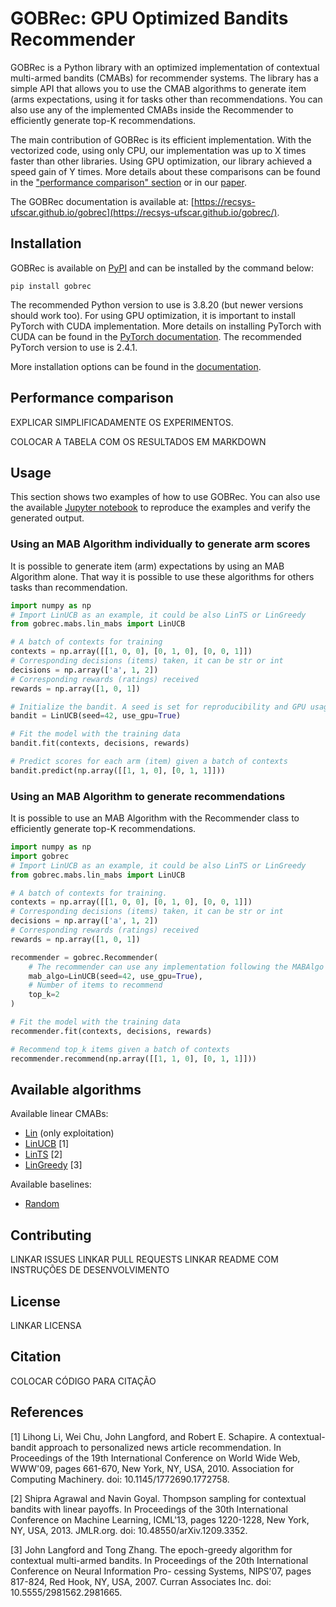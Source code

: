 # GOBRec: GPU Optimized Bandits Recommender

GOBRec is a Python library with an optimized implementation of contextual multi-armed bandits (CMABs) for recommender systems. The library has a simple API that allows you to use the CMAB algorithms to generate item (arms expectations, using it for tasks other than recommendations. You can also use any of the implemented CMABs inside the Recommender to efficiently generate top-K recommendations.

The main contribution of GOBRec is its efficient implementation. With the vectorized code, using only CPU, our implementation was up to X times faster than other libraries. Using GPU optimization, our library achieved a speed gain of Y times. More details about these comparisons can be found in the ["performance comparison" section](#performance-comparison) or in our [paper]().

The GOBRec documentation is available at: [https://recsys-ufscar.github.io/gobrec](https://recsys-ufscar.github.io/gobrec/).

## Installation

GOBRec is available on [PyPI](https://pypi.org/project/gobrec/) and can be installed by the command below:

```
pip install gobrec
```

The recommended Python version to use is 3.8.20 (but newer versions should work too). For using GPU optimization, it is important to install PyTorch with CUDA implementation. More details on installing PyTorch with CUDA can be found in the [PyTorch documentation](https://pytorch.org/get-started/locally/). The recommended PyTorch version to use is 2.4.1.

More installation options can be found in the [documentation]().

## Performance comparison

EXPLICAR SIMPLIFICADAMENTE OS EXPERIMENTOS.

COLOCAR A TABELA COM OS RESULTADOS EM MARKDOWN

## Usage

This section shows two examples of how to use GOBRec. You can also use the available [Jupyter notebook](notebooks/usage_tutorial.ipynb) to reproduce the examples and verify the generated output.

### Using an MAB Algorithm individually to generate arm scores

It is possible to generate item (arm) expectations by using an MAB Algorithm alone. That way it is possible to use these algorithms for others tasks than recommendation.

```python
import numpy as np
# Import LinUCB as an example, it could be also LinTS or LinGreedy
from gobrec.mabs.lin_mabs import LinUCB

# A batch of contexts for training
contexts = np.array([[1, 0, 0], [0, 1, 0], [0, 0, 1]])
# Corresponding decisions (items) taken, it can be str or int
decisions = np.array(['a', 1, 2])
# Corresponding rewards (ratings) received                     
rewards = np.array([1, 0, 1])

# Initialize the bandit. A seed is set for reproducibility and GPU usage can be switched
bandit = LinUCB(seed=42, use_gpu=True)

# Fit the model with the training data
bandit.fit(contexts, decisions, rewards)

# Predict scores for each arm (item) given a batch of contexts
bandit.predict(np.array([[1, 1, 0], [0, 1, 1]]))
```

### Using an MAB Algorithm to generate recommendations

It is possible to use an MAB Algorithm with the Recommender class to efficiently generate top-K recommendations.

```python
import numpy as np
import gobrec
# Import LinUCB as an example, it could be also LinTS or LinGreedy
from gobrec.mabs.lin_mabs import LinUCB

# A batch of contexts for training.
contexts = np.array([[1, 0, 0], [0, 1, 0], [0, 0, 1]])
# Corresponding decisions (items) taken, it can be str or int
decisions = np.array(['a', 1, 2])
# Corresponding rewards (ratings) received
rewards = np.array([1, 0, 1])

recommender = gobrec.Recommender(
    # The recommender can use any implementation following the MABAlgo interface
    mab_algo=LinUCB(seed=42, use_gpu=True),
    # Number of items to recommend
    top_k=2
)

# Fit the model with the training data
recommender.fit(contexts, decisions, rewards)

# Recommend top_k items given a batch of contexts
recommender.recommend(np.array([[1, 1, 0], [0, 1, 1]]))
```

## Available algorithms

Available linear CMABs:

* [Lin](/gobrec/mabs/lin_mabs/lin.py) (only exploitation)
* [LinUCB](/gobrec/mabs/lin_mabs/lin_ucb.py) [1]
* [LinTS](/gobrec/mabs/lin_mabs/lin_ts.py) [2]
* [LinGreedy](/gobrec/mabs/lin_mabs/lin_greedy.py) [3]

Available baselines:

* [Random](/gobrec/mabs/random_mab.py)

## Contributing

LINKAR ISSUES
LINKAR PULL REQUESTS
LINKAR README COM INSTRUÇÕES DE DESENVOLVIMENTO

## License

LINKAR LICENSA

## Citation

COLOCAR CÓDIGO PARA CITAÇÃO

## References

[1] Lihong Li, Wei Chu, John Langford, and Robert E. Schapire. A contextual-bandit 
    approach to personalized news article recommendation. In Proceedings of the 19th 
    International Conference on World Wide Web, WWW'09, pages 661-670, New York, NY, 
    USA, 2010. Association for Computing Machinery. doi: 10.1145/1772690.1772758.

[2] Shipra Agrawal and Navin Goyal. Thompson sampling for contextual bandits with 
    linear payoffs. In Proceedings of the 30th International Conference on Machine 
    Learning, ICML'13, pages 1220-1228, New York, NY, USA, 2013. JMLR.org. doi: 
    10.48550/arXiv.1209.3352.

[3] John Langford and Tong Zhang. The epoch-greedy algorithm for contextual multi-armed
     bandits. In Proceedings of the 20th International Conference on Neural Information Pro-
     cessing Systems, NIPS'07, pages 817-824, Red Hook, NY, USA, 2007. Curran Associates
     Inc. doi: 10.5555/2981562.2981665.
